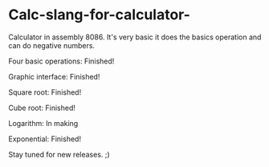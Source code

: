 # Calc-slang-for-calculator-
Calculator in assembly 8086.
It's very basic it does the basics operation and can do negative numbers.

Four basic operations: Finished!

Graphic interface: Finished!

Square root: Finished!

Cube root: Finished!

Logarithm: In making

Exponential: Finished!

Stay tuned for new releases. ;)
